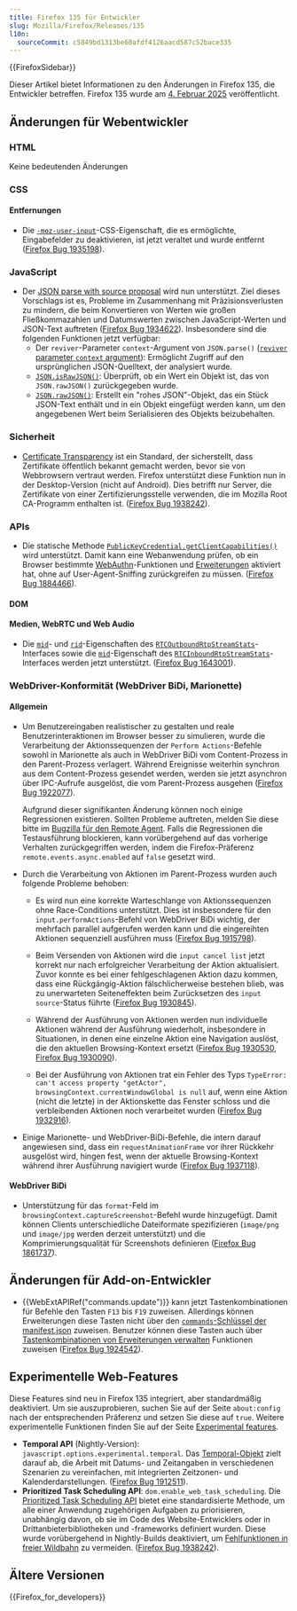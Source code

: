 ```yaml
---
title: Firefox 135 für Entwickler
slug: Mozilla/Firefox/Releases/135
l10n:
  sourceCommit: c5849bd1313be60afdf4126aacd587c52bace335
---
```


{{FirefoxSidebar}}

Dieser Artikel bietet Informationen zu den Änderungen in Firefox 135, die Entwickler betreffen. Firefox 135 wurde am [4. Februar 2025](https://whattrainisitnow.com/release/?version=135) veröffentlicht.

## Änderungen für Webentwickler

### HTML

Keine bedeutenden Änderungen

### CSS

#### Entfernungen

- Die [`-moz-user-input`](/de/docs/Web/CSS/-moz-user-input)-CSS-Eigenschaft, die es ermöglichte, Eingabefelder zu deaktivieren, ist jetzt veraltet und wurde entfernt ([Firefox Bug 1935198](https://bugzil.la/1935198)).

### JavaScript

- Der [JSON parse with source proposal](https://github.com/tc39/proposal-json-parse-with-source) wird nun unterstützt. Ziel dieses Vorschlags ist es, Probleme im Zusammenhang mit Präzisionsverlusten zu mindern, die beim Konvertieren von Werten wie großen Fließkommazahlen und Datumswerten zwischen JavaScript-Werten und JSON-Text auftreten ([Firefox Bug 1934622](https://bugzil.la/1934622)). Insbesondere sind die folgenden Funktionen jetzt verfügbar:
  - Der `reviver`-Parameter `context`-Argument von `JSON.parse()` ([`reviver` parameter `context` argument](/de/docs/Web/JavaScript/Reference/Global_Objects/JSON/parse#the_reviver_parameter)): Ermöglicht Zugriff auf den ursprünglichen JSON-Quelltext, der analysiert wurde.
  - [`JSON.isRawJSON()`](/de/docs/Web/JavaScript/Reference/Global_Objects/JSON/isRawJSON): Überprüft, ob ein Wert ein Objekt ist, das von `JSON.rawJSON()` zurückgegeben wurde.
  - [`JSON.rawJSON()`](/de/docs/Web/JavaScript/Reference/Global_Objects/JSON/rawJSON): Erstellt ein "rohes JSON"-Objekt, das ein Stück JSON-Text enthält und in ein Objekt eingefügt werden kann, um den angegebenen Wert beim Serialisieren des Objekts beizubehalten.

### Sicherheit

- [Certificate Transparency](/de/docs/Web/Security/Certificate_Transparency) ist ein Standard, der sicherstellt, dass Zertifikate öffentlich bekannt gemacht werden, bevor sie von Webbrowsern vertraut werden. Firefox unterstützt diese Funktion nun in der Desktop-Version (nicht auf Android).
  Dies betrifft nur Server, die Zertifikate von einer Zertifizierungsstelle verwenden, die im Mozilla Root CA-Programm enthalten ist.
  ([Firefox Bug 1938242](https://bugzil.la/1938242)).

### APIs

- Die statische Methode [`PublicKeyCredential.getClientCapabilities()`](/de/docs/Web/API/PublicKeyCredential/getClientCapabilities_static) wird unterstützt. Damit kann eine Webanwendung prüfen, ob ein Browser bestimmte [WebAuthn](/de/docs/Web/API/Web_Authentication_API)-Funktionen und [Erweiterungen](/de/docs/Web/API/Web_Authentication_API/WebAuthn_extensions) aktiviert hat, ohne auf User-Agent-Sniffing zurückgreifen zu müssen.
  ([Firefox Bug 1884466](https://bugzil.la/1884466)).

#### DOM

#### Medien, WebRTC und Web Audio

- Die [`mid`](/de/docs/Web/API/RTCOutboundRtpStreamStats/mid)- und [`rid`](/de/docs/Web/API/RTCOutboundRtpStreamStats/rid)-Eigenschaften des [`RTCOutboundRtpStreamStats`](/de/docs/Web/API/RTCOutboundRtpStreamStats)-Interfaces sowie die [`mid`](/de/docs/Web/API/RTCOutboundRtpStreamStats/mid)-Eigenschaft des [`RTCInboundRtpStreamStats`](/de/docs/Web/API/RTCInboundRtpStreamStats)-Interfaces werden jetzt unterstützt. ([Firefox Bug 1643001](https://bugzil.la/1643001)).

### WebDriver-Konformität (WebDriver BiDi, Marionette)

#### Allgemein

- Um Benutzereingaben realistischer zu gestalten und reale Benutzerinteraktionen im Browser besser zu simulieren, wurde die Verarbeitung der Aktionssequenzen der `Perform Actions`-Befehle sowohl in Marionette als auch in WebDriver BiDi vom Content-Prozess in den Parent-Prozess verlagert. Während Ereignisse weiterhin synchron aus dem Content-Prozess gesendet werden, werden sie jetzt asynchron über IPC-Aufrufe ausgelöst, die vom Parent-Prozess ausgehen ([Firefox Bug 1922077](https://bugzilla.mozilla.org/show_bug.cgi?id=1922077)).

  Aufgrund dieser signifikanten Änderung können noch einige Regressionen existieren. Sollten Probleme auftreten, melden Sie diese bitte im [Bugzilla für den Remote Agent](https://bugzilla.mozilla.org/enter_bug.cgi?product=Remote%20Protocol&component=Remote%20Agent). Falls die Regressionen die Testausführung blockieren, kann vorübergehend auf das vorherige Verhalten zurückgegriffen werden, indem die Firefox-Präferenz `remote.events.async.enabled` auf `false` gesetzt wird.

- Durch die Verarbeitung von Aktionen im Parent-Prozess wurden auch folgende Probleme behoben:

  - Es wird nun eine korrekte Warteschlange von Aktionssequenzen ohne Race-Conditions unterstützt. Dies ist insbesondere für den `input.performActions`-Befehl von WebDriver BiDi wichtig, der mehrfach parallel aufgerufen werden kann und die eingereihten Aktionen sequenziell ausführen muss ([Firefox Bug 1915798](https://bugzilla.mozilla.org/show_bug.cgi?id=1915798)).

  - Beim Versenden von Aktionen wird die `input cancel list` jetzt korrekt nur nach erfolgreicher Verarbeitung der Aktion aktualisiert. Zuvor konnte es bei einer fehlgeschlagenen Aktion dazu kommen, dass eine Rückgängig-Aktion fälschlicherweise bestehen blieb, was zu unerwarteten Seiteneffekten beim Zurücksetzen des `input source`-Status führte ([Firefox Bug 1930845](https://bugzilla.mozilla.org/show_bug.cgi?id=1930845)).

  - Während der Ausführung von Aktionen werden nun individuelle Aktionen während der Ausführung wiederholt, insbesondere in Situationen, in denen eine einzelne Aktion eine Navigation auslöst, die den aktuellen Browsing-Kontext ersetzt ([Firefox Bug 1930530](https://bugzilla.mozilla.org/show_bug.cgi?id=1930530), [Firefox Bug 1930090](https://bugzilla.mozilla.org/show_bug.cgi?id=1930090)).

  - Bei der Ausführung von Aktionen trat ein Fehler des Typs `TypeError: can't access property "getActor", browsingContext.currentWindowGlobal is null` auf, wenn eine Aktion (nicht die letzte) in der Aktionskette das Fenster schloss und die verbleibenden Aktionen noch verarbeitet wurden ([Firefox Bug 1932916](https://bugzilla.mozilla.org/show_bug.cgi?id=1932916)).

- Einige Marionette- und WebDriver-BiDi-Befehle, die intern darauf angewiesen sind, dass ein `requestAnimationFrame` vor ihrer Rückkehr ausgelöst wird, hingen fest, wenn der aktuelle Browsing-Kontext während ihrer Ausführung navigiert wurde ([Firefox Bug 1937118](https://bugzilla.mozilla.org/show_bug.cgi?id=1937118)).

#### WebDriver BiDi

- Unterstützung für das `format`-Feld im `browsingContext.captureScreenshot`-Befehl wurde hinzugefügt. Damit können Clients unterschiedliche Dateiformate spezifizieren (`image/png` und `image/jpg` werden derzeit unterstützt) und die Komprimierungsqualität für Screenshots definieren ([Firefox Bug 1861737](https://bugzilla.mozilla.org/show_bug.cgi?id=1861737)).

## Änderungen für Add-on-Entwickler

- {{WebExtAPIRef("commands.update")}} kann jetzt Tastenkombinationen für Befehle den Tasten `F13` bis `F19` zuweisen. Allerdings können Erweiterungen diese Tasten nicht über den [`commands`-Schlüssel der manifest.json](/de/docs/Mozilla/Add-ons/WebExtensions/manifest.json/commands) zuweisen. Benutzer können diese Tasten auch über [Tastenkombinationen von Erweiterungen verwalten](https://support.mozilla.org/en-US/kb/manage-extension-shortcuts-firefox) Funktionen zuweisen ([Firefox Bug 1924542](https://bugzil.la/1924542)).

## Experimentelle Web-Features

Diese Features sind neu in Firefox 135 integriert, aber standardmäßig deaktiviert. Um sie auszuprobieren, suchen Sie auf der Seite `about:config` nach der entsprechenden Präferenz und setzen Sie diese auf `true`. Weitere experimentelle Funktionen finden Sie auf der Seite [Experimental features](/de/docs/Mozilla/Firefox/Experimental_features).

- **Temporal API** (Nightly-Version): <code>javascript.options.experimental.temporal</code>. Das [Temporal-Objekt](/de/docs/Web/JavaScript/Reference/Global_Objects/Temporal) zielt darauf ab, die Arbeit mit Datums- und Zeitangaben in verschiedenen Szenarien zu vereinfachen, mit integrierten Zeitzonen- und Kalenderdarstellungen. ([Firefox Bug 1912511](https://bugzil.la/1912511)).
- **Prioritized Task Scheduling API**: <code>dom.enable_web_task_scheduling</code>.
  Die [Prioritized Task Scheduling API](/de/docs/Web/API/Prioritized_Task_Scheduling_API) bietet eine standardisierte Methode, um alle einer Anwendung zugehörigen Aufgaben zu priorisieren, unabhängig davon, ob sie im Code des Website-Entwicklers oder in Drittanbieterbibliotheken und -frameworks definiert wurden.
  Diese wurde vorübergehend in Nightly-Builds deaktiviert, um [Fehlfunktionen in freier Wildbahn](https://bugzil.la/1937232) zu vermeiden. ([Firefox Bug 1938242](https://bugzil.la/1938242)).

## Ältere Versionen

{{Firefox_for_developers}}
